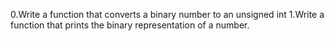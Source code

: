0.Write a function that converts a binary number to an unsigned int
1.Write a function that prints the binary representation of a number.
